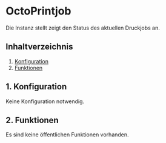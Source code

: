 # OctoPrintjob
   Die Instanz stellt zeigt den Status des aktuellen Druckjobs an.

   ## Inhaltverzeichnis
   1. [Konfiguration](#1-konfiguration)
   2. [Funktionen](#2-funktionen)
   
   ## 1. Konfiguration 
   Keine Konfiguration notwendig.
     
   ## 2. Funktionen
   Es sind keine öffentlichen Funktionen vorhanden.